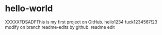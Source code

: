 # hello-world
XXXXXFDSADFThis is my first project on GitHub.
hello1234
fuck1234567!23
modify on branch readme-edits by github.
readme edit
